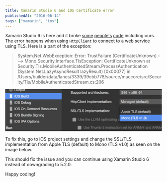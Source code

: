 ```yaml
---
title: Xamarin Studio 6 and iOS Certificate error
publishedAt: "2016-06-14"
tags: ["xamarin", "ios"]
---
```


Xamarin Studio 6 is here and it broke [some](https://forums.xamarin.com/discussion/comment/202744#Comment_202744) [people's](https://bugzilla.xamarin.com/show_bug.cgi?id=41207) [code](https://bugzilla.xamarin.com/show_bug.cgi?id=41653) including ours. The error happens when using `HttpClient` to connect to a web service using TLS. Here is a part of the exception:

> System.Net.WebException: Error: TrustFailure (CertificateUnknown) ---> Mono.Security.Interface.TlsException: CertificateUnknown
>   at Security.Tls.MobileAuthenticatedStream.ProcessAuthentication (System.Net.LazyAsyncResult lazyResult) [0x00077] in /Users/builder/data/lanes/3339/39ebb778/source/maccore/src/Security/Tls/MobileAuthenticatedStream.cs:206

![iOS Build settings](./2016-06-14_settings.png)

To fix this, go to iOS project settings and change the SSL/TLS implementation from Apple TLS (default) to Mono (TLS v1.0) as seen on the image below.

This should fix the issue and you can continue using Xamarin Studio 6 instead of downgrading to 5.2.0.

Happy coding!
